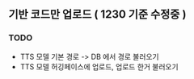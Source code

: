 ## 기반 코드만 업로드 ( 1230 기준 수정중 )

### TODO
- TTS 모델 기본 경로 -> DB 에서 경로 불러오기
- TTS 모델 허깅페이스에 업로드, 업로드 한거 불러오기